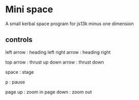 # Mini space

A small kerbal space program for js13k minus one dimension


## controls

left arrow : heading left
right arrow : heading right

top arrow : thrust up
down arrow : thrust down

space : stage

p : pause

page up : zoom in
page down : zoom out